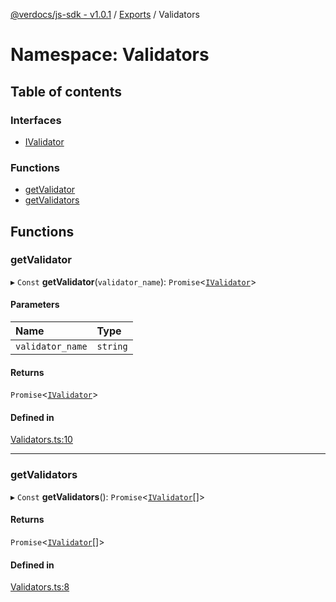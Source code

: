 [@verdocs/js-sdk - v1.0.1](../README.md) / [Exports](../modules.md) / Validators

# Namespace: Validators

## Table of contents

### Interfaces

- [IValidator](../interfaces/Validators.IValidator.md)

### Functions

- [getValidator](Validators.md#getvalidator)
- [getValidators](Validators.md#getvalidators)

## Functions

### getValidator

▸ `Const` **getValidator**(`validator_name`): `Promise`<[`IValidator`](../interfaces/Validators.IValidator.md)\>

#### Parameters

| Name | Type |
| :------ | :------ |
| `validator_name` | `string` |

#### Returns

`Promise`<[`IValidator`](../interfaces/Validators.IValidator.md)\>

#### Defined in

[Validators.ts:10](https://github.com/Verdocs/js-sdk/blob/main/src/Validators.ts#L10)

___

### getValidators

▸ `Const` **getValidators**(): `Promise`<[`IValidator`](../interfaces/Validators.IValidator.md)[]\>

#### Returns

`Promise`<[`IValidator`](../interfaces/Validators.IValidator.md)[]\>

#### Defined in

[Validators.ts:8](https://github.com/Verdocs/js-sdk/blob/main/src/Validators.ts#L8)
